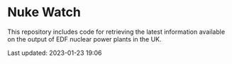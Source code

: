 # Nuke Watch

This repository includes code for retrieving the latest information available on the output of EDF nuclear power plants in the UK.

Last updated: 2023-01-23 19:06